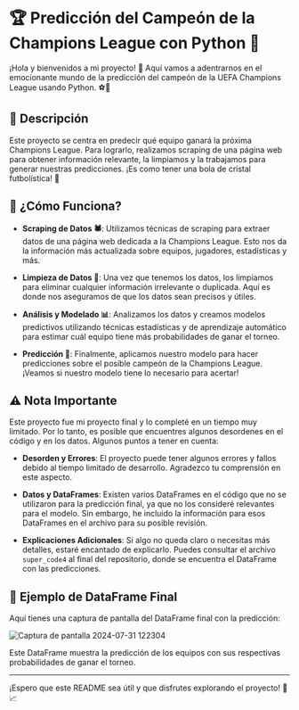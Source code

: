 # 🏆 Predicción del Campeón de la Champions League con Python 🚀

¡Hola y bienvenidos a mi proyecto! 🎉 Aquí vamos a adentrarnos en el emocionante mundo de la predicción del campeón de la UEFA Champions League usando Python. ⚽🔮

## **📝 Descripción**

Este proyecto se centra en predecir qué equipo ganará la próxima Champions League. Para lograrlo, realizamos scraping de una página web para obtener información relevante, la limpiamos y la trabajamos para generar nuestras predicciones. ¡Es como tener una bola de cristal futbolística! 🌟

## **🚀 ¿Cómo Funciona?**

- **Scraping de Datos 🕷️**: Utilizamos técnicas de scraping para extraer datos de una página web dedicada a la Champions League. Esto nos da la información más actualizada sobre equipos, jugadores, estadísticas y más.

- **Limpieza de Datos 🧹**: Una vez que tenemos los datos, los limpiamos para eliminar cualquier información irrelevante o duplicada. Aquí es donde nos aseguramos de que los datos sean precisos y útiles.

- **Análisis y Modelado 📊**: Analizamos los datos y creamos modelos predictivos utilizando técnicas estadísticas y de aprendizaje automático para estimar cuál equipo tiene más probabilidades de ganar el torneo.

- **Predicción 🔮**: Finalmente, aplicamos nuestro modelo para hacer predicciones sobre el posible campeón de la Champions League. ¡Veamos si nuestro modelo tiene lo necesario para acertar!

## **⚠️ Nota Importante**

Este proyecto fue mi proyecto final y lo completé en un tiempo muy limitado. Por lo tanto, es posible que encuentres algunos desordenes en el código y en los datos. Algunos puntos a tener en cuenta:

- **Desorden y Errores**: El proyecto puede tener algunos errores y fallos debido al tiempo limitado de desarrollo. Agradezco tu comprensión en este aspecto.

- **Datos y DataFrames**: Existen varios DataFrames en el código que no se utilizaron para la predicción final, ya que no los consideré relevantes para el modelo. Sin embargo, he incluido la información para esos DataFrames en el archivo para su posible revisión.

- **Explicaciones Adicionales**: Si algo no queda claro o necesitas más detalles, estaré encantado de explicarlo. Puedes consultar el archivo `super_code4` al final del repositorio, donde se encuentra el DataFrame con las predicciones.

## **📸 Ejemplo de DataFrame Final**

Aquí tienes una captura de pantalla del DataFrame final con la predicción:

![Captura de pantalla 2024-07-31 122304](https://github.com/user-attachments/assets/4c80d040-d0e6-4a07-a233-818e98c52111)


Este DataFrame muestra la predicción de los equipos con sus respectivas probabilidades de ganar el torneo.

---

¡Espero que este README sea útil y que disfrutes explorando el proyecto! 🚀📈
